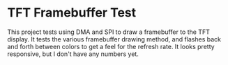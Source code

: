 # TFT Framebuffer Test

This project tests using DMA and SPI to draw a framebuffer to the TFT display. It tests the various framebuffer drawing method, and flashes back and forth between colors to get a feel for the refresh rate. It looks pretty responsive, but I don't have any numbers yet.
